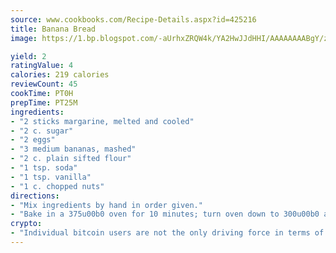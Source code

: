 ```yaml
---
source: www.cookbooks.com/Recipe-Details.aspx?id=425216
title: Banana Bread
image: https://1.bp.blogspot.com/-aUrhxZRQW4k/YA2HwJJdHHI/AAAAAAAABgY/z2R8OXCxqDoBQtRn-q-fHG8g9_G4G1HBwCLcBGAsYHQ/s320/13.png

yield: 2
ratingValue: 4
calories: 219 calories
reviewCount: 45
cookTime: PT0H
prepTime: PT25M
ingredients:
- "2 sticks margarine, melted and cooled"
- "2 c. sugar"
- "2 eggs"
- "3 medium bananas, mashed"
- "2 c. plain sifted flour"
- "1 tsp. soda"
- "1 tsp. vanilla"
- "1 c. chopped nuts"
directions:
- "Mix ingredients by hand in order given."
- "Bake in a 375u00b0 oven for 10 minutes; turn oven down to 300u00b0 and bake about 45 minutes."
crypto:
- "Individual bitcoin users are not the only driving force in terms of securing the bitcoin network."
---
```

